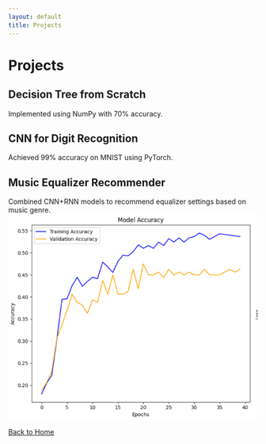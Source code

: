```yaml
---
layout: default
title: Projects
---
```


# Projects

## Decision Tree from Scratch
Implemented using NumPy with 70% accuracy.

## CNN for Digit Recognition
Achieved 99% accuracy on MNIST using PyTorch.

## Music Equalizer Recommender
Combined CNN+RNN models to recommend equalizer settings based on music genre.
![Loss over Epochs Screenshot](./assets/loss_sonic_sync.png)

[Back to Home](./index)
